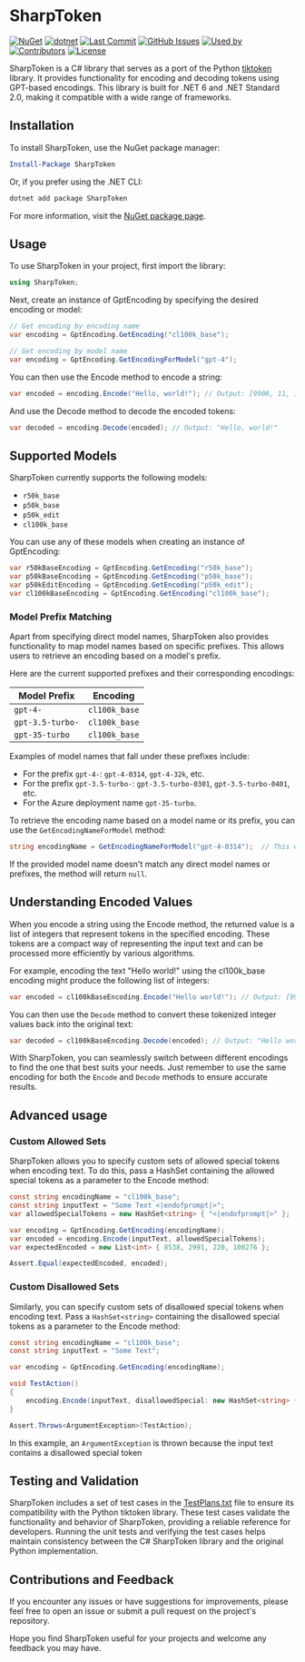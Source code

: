 # SharpToken

[![NuGet](https://img.shields.io/nuget/v/SharpToken.svg)](https://www.nuget.org/packages/SharpToken)
[![dotnet](https://github.com/dmitry-brazhenko/SharpToken/actions/workflows/build-test-and-publish.yml/badge.svg?branch=main)](https://github.com/dmitry-brazhenko/SharpToken/actions/workflows/build-test-and-publish.yml)
[![Last Commit](https://img.shields.io/github/last-commit/dmitry-brazhenko/SharpToken.svg)](https://github.com/dmitry-brazhenko/SharpToken/commits/main)
[![GitHub Issues](https://img.shields.io/github/issues/dmitry-brazhenko/SharpToken.svg)](https://github.com/dmitry-brazhenko/SharpToken/issues)
[![Used by](https://img.shields.io/nuget/dt/SharpToken.svg)](https://www.nuget.org/packages/SharpToken)
[![Contributors](https://img.shields.io/github/contributors/dmitry-brazhenko/SharpToken.svg)](https://github.com/dmitry-brazhenko/SharpToken/graphs/contributors)
[![License](https://img.shields.io/badge/license-MIT-blue.svg)](LICENSE)



SharpToken is a C# library that serves as a port of the Python [tiktoken](https://github.com/openai/tiktoken) library.
It provides functionality for encoding and decoding tokens using GPT-based encodings. This library is built for .NET 6
and .NET Standard 2.0, making it compatible with a wide range of frameworks.

## Installation

To install SharpToken, use the NuGet package manager:

```powershell
Install-Package SharpToken
```

Or, if you prefer using the .NET CLI:

```powershell
dotnet add package SharpToken
```

For more information, visit the [NuGet package page](https://www.nuget.org/packages/SharpToken).

## Usage

To use SharpToken in your project, first import the library:

```csharp
using SharpToken;
```

Next, create an instance of GptEncoding by specifying the desired encoding or model:

```csharp
// Get encoding by encoding name
var encoding = GptEncoding.GetEncoding("cl100k_base");

// Get encoding by model name
var encoding = GptEncoding.GetEncodingForModel("gpt-4");
```

You can then use the Encode method to encode a string:

```csharp
var encoded = encoding.Encode("Hello, world!"); // Output: [9906, 11, 1917, 0]
```

And use the Decode method to decode the encoded tokens:

```csharp
var decoded = encoding.Decode(encoded); // Output: "Hello, world!"
```

## Supported Models

SharpToken currently supports the following models:

* `r50k_base`
* `p50k_base`
* `p50k_edit`
* `cl100k_base`

You can use any of these models when creating an instance of GptEncoding:

```csharp
var r50kBaseEncoding = GptEncoding.GetEncoding("r50k_base");
var p50kBaseEncoding = GptEncoding.GetEncoding("p50k_base");
var p50kEditEncoding = GptEncoding.GetEncoding("p50k_edit");
var cl100kBaseEncoding = GptEncoding.GetEncoding("cl100k_base");
```

### Model Prefix Matching

Apart from specifying direct model names, SharpToken also provides functionality to map model names based on specific prefixes. This allows users to retrieve an encoding based on a model's prefix.

Here are the current supported prefixes and their corresponding encodings:

| Model Prefix        | Encoding   |
|---------------------|------------|
| `gpt-4-`            | `cl100k_base` |
| `gpt-3.5-turbo-`    | `cl100k_base` |
| `gpt-35-turbo`      | `cl100k_base` |

Examples of model names that fall under these prefixes include:
- For the prefix `gpt-4-`: `gpt-4-0314`, `gpt-4-32k`, etc.
- For the prefix `gpt-3.5-turbo-`: `gpt-3.5-turbo-0301`, `gpt-3.5-turbo-0401`, etc.
- For the Azure deployment name `gpt-35-turbo`.

To retrieve the encoding name based on a model name or its prefix, you can use the `GetEncodingNameForModel` method:

```csharp
string encodingName = GetEncodingNameForModel("gpt-4-0314");  // This will return "cl100k_base"
```

If the provided model name doesn't match any direct model names or prefixes, the method will return `null`.




## Understanding Encoded Values

When you encode a string using the Encode method, the returned value is a list of integers that represent tokens in the
specified encoding. These tokens are a compact way of representing the input text and can be processed more efficiently
by various algorithms.

For example, encoding the text "Hello world!" using the cl100k_base encoding might produce the following list of
integers:

```csharp
var encoded = cl100kBaseEncoding.Encode("Hello world!"); // Output: [9906, 1917, 0]
```

You can then use the `Decode` method to convert these tokenized integer values back into the original text:

```csharp
var decoded = cl100kBaseEncoding.Decode(encoded); // Output: "Hello world!"
```

With SharpToken, you can seamlessly switch between different encodings to find the one that best suits your needs. Just
remember to use the same encoding for both the `Encode` and `Decode` methods to ensure accurate results.

## Advanced usage

### Custom Allowed Sets

SharpToken allows you to specify custom sets of allowed special tokens when encoding text. To do this, pass a
HashSet<string> containing the allowed special tokens as a parameter to the Encode method:

```csharp
const string encodingName = "cl100k_base";
const string inputText = "Some Text <|endofprompt|>";
var allowedSpecialTokens = new HashSet<string> { "<|endofprompt|>" };

var encoding = GptEncoding.GetEncoding(encodingName);
var encoded = encoding.Encode(inputText, allowedSpecialTokens);
var expectedEncoded = new List<int> { 8538, 2991, 220, 100276 };

Assert.Equal(expectedEncoded, encoded);
```

### Custom Disallowed Sets

Similarly, you can specify custom sets of disallowed special tokens when encoding text. Pass a `HashSet<string>`
containing the disallowed special tokens as a parameter to the Encode method:

```csharp
const string encodingName = "cl100k_base";
const string inputText = "Some Text";

var encoding = GptEncoding.GetEncoding(encodingName);

void TestAction()
{
    encoding.Encode(inputText, disallowedSpecial: new HashSet<string> { "Some" });
}

Assert.Throws<ArgumentException>(TestAction);
```

In this example, an `ArgumentException` is thrown because the input text contains a disallowed special token

## Testing and Validation

SharpToken includes a set of test cases in the [TestPlans.txt](SharpToken.Tests/data/TestPlans.txt) file to ensure its
compatibility with the Python tiktoken library. These test cases validate the functionality and behavior of SharpToken,
providing a reliable reference for developers. Running the unit tests and verifying the test cases helps maintain
consistency between the C# SharpToken library and the original Python implementation.

## Contributions and Feedback

If you encounter any issues or have suggestions for improvements, please feel free to open an issue or submit a pull
request on the project's repository.

Hope you find SharpToken useful for your projects and welcome any feedback you may have.

